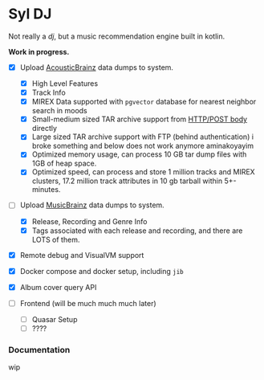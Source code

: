 # Syl DJ

Not really a *dj*, but a music recommendation engine built in kotlin.

**Work in progress.**

- [x] Upload [AcousticBrainz](https://data.metabrainz.org/pub/musicbrainz/acousticbrainz/dumps/acousticbrainz-highlevel-json-20220623/) data dumps to system.
    - [x] High Level Features
    - [x] Track Info
    - [x] MIREX Data supported with `pgvector` database for nearest neighbor search in moods
    - [x] Small-medium sized TAR archive support
      from [HTTP/POST body](https://everything.curl.dev/http/post/binary.html) directly
    - [x] Large sized TAR archive support with FTP (behind authentication)
  i broke something and below does not work anymore aminakoyayim
    - [X] Optimized memory usage, can process 10 GB tar dump files with 1GB of heap space.
    - [X] Optimized speed, can process and store 1 million tracks and MIREX clusters, 17.2 million track attributes in
      10 gb tarball within 5+- minutes.
- [ ] Upload [MusicBrainz](https://wiki.musicbrainz.org/Main_Page) data dumps to system.
    - [x] Release, Recording and Genre Info
    - [x] Tags associated with each release and recording, and there are LOTS of them.
- [x] Remote debug and VisualVM support
- [x] Docker compose and docker setup, including ``jib``
- [x] Album cover query API

- [ ] Frontend (will be much much much later)
    - [ ] Quasar Setup
    - [ ] ????

### Documentation

wip